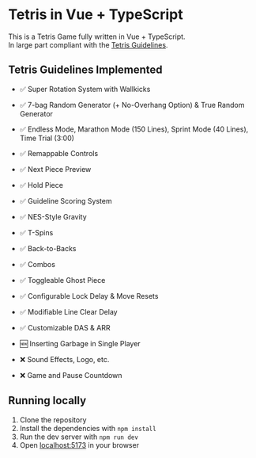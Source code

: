 # Tetris in Vue + TypeScript

This is a Tetris Game fully written in Vue + TypeScript.  
In large part compliant with the [Tetris Guidelines](https://tetris.fandom.com/wiki/Tetris_Guideline).

## Tetris Guidelines Implemented

-   ✅ Super Rotation System with Wallkicks
-   ✅ 7-bag Random Generator (+ No-Overhang Option) & True Random Generator
-   ✅ Endless Mode, Marathon Mode (150 Lines), Sprint Mode (40 Lines), Time Trial (3:00)
-   ✅ Remappable Controls
-   ✅ Next Piece Preview
-   ✅ Hold Piece
-   ✅ Guideline Scoring System
-   ✅ NES-Style Gravity
-   ✅ T-Spins
-   ✅ Back-to-Backs
-   ✅ Combos
-   ✅ Toggleable Ghost Piece
-   ✅ Configurable Lock Delay & Move Resets
-   ✅ Modifiable Line Clear Delay
-   ✅ Customizable DAS & ARR

-   🆕 Inserting Garbage in Single Player

-   ❌ Sound Effects, Logo, etc.
-   ❌ Game and Pause Countdown

## Running locally

1. Clone the repository
2. Install the dependencies with `npm install`
3. Run the dev server with `npm run dev`
4. Open [localhost:5173](http://localhost:5173) in your browser
